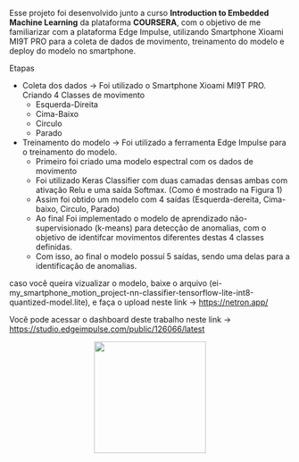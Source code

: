 Esse projeto foi desenvolvido junto a curso **Introduction to Embedded Machine Learning** da plataforma **COURSERA**, com o objetivo de me familiarizar com a plataforma Edge Impulse, utilizando Smartphone Xioami MI9T PRO para a coleta de dados de movimento, treinamento do modelo e deploy do modelo no smartphone.

Etapas 

 * Coleta dos dados -> Foi utilizado o Smartphone Xioami MI9T PRO. Criando 4 Classes de movimento 
   * Esquerda-Direita
   * Cima-Baixo
   * Circulo
   * Parado
 * Treinamento do modelo -> Foi utilizado a ferramenta Edge Impulse para o treinamento do modelo.
   * Primeiro foi criado uma modelo espectral com os dados de movimento 
   * Foi utilizado Keras Classifier com duas camadas densas ambas com ativação Relu e uma saída Softmax. (Como é mostrado na Figura 1)
   * Assim foi obtido um modelo com 4 saídas (Esquerda-dereita, Cima-baixo, Circulo, Parado)
   * Ao final Foi implementado o modelo de aprendizado não-supervisionado (k-means) para detecção de anomalias, com o objetivo de identifcar movimentos diferentes destas 4 classes definidas.
   * Com isso, ao final o modelo possuí 5 saídas, sendo uma delas para a identificação de anomalias. 

caso você queira vizualizar o modelo, baixe o arquivo (ei-my_smartphone_motion_project-nn-classifier-tensorflow-lite-int8-quantized-model.lite), e faça o upload neste link -> https://netron.app/

Você pode acessar o dashboard deste trabalho neste link -> https://studio.edgeimpulse.com/public/126066/latest
 
   
<div align="center">
<img src="https://user-images.githubusercontent.com/87787728/181561404-81d1379d-4614-4f70-973c-5d340b32373d.png" width="200px" />
</div>

